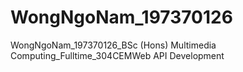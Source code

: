 # WongNgoNam_197370126
 WongNgoNam_197370126_BSc (Hons) Multimedia Computing_Fulltime_304CEMWeb API Development
